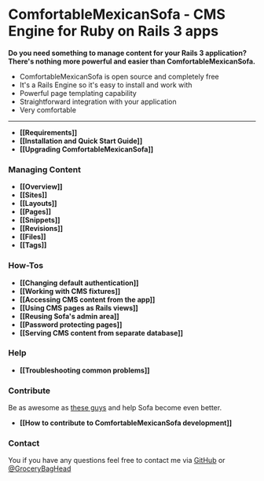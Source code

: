 # ComfortableMexicanSofa - CMS Engine for Ruby on Rails 3 apps

**Do you need something to manage content for your Rails 3 application? There's nothing more powerful and easier than ComfortableMexicanSofa.**

* ComfortableMexicanSofa is open source and completely free
* It's a Rails Engine so it's easy to install and work with
* Powerful page templating capability
* Straightforward integration with your application
* Very comfortable

***

* **[[Requirements]]**
* **[[Installation and Quick Start Guide]]**
* **[[Upgrading ComfortableMexicanSofa]]**

### Managing Content
* **[[Overview]]**
* **[[Sites]]**
* **[[Layouts]]**
* **[[Pages]]**
* **[[Snippets]]**
* **[[Revisions]]**
* **[[Files]]**
* **[[Tags]]**

### How-Tos
* **[[Changing default authentication]]**
* **[[Working with CMS fixtures]]**
* **[[Accessing CMS content from the app]]**
* **[[Using CMS pages as Rails views]]**
* **[[Reusing Sofa's admin area]]**
* **[[Password protecting pages]]**
* **[[Serving CMS content from separate database]]**

### Help
* **[[Troubleshooting common problems]]**

### Contribute
Be as awesome as [these guys](https://github.com/twg/comfortable-mexican-sofa/contributors) and help Sofa become even better.

* **[[How to contribute to ComfortableMexicanSofa development]]**

### Contact
You if you have any questions feel free to contact me via [GitHub](https://github.com/gbh) or [@GroceryBagHead](http://twitter.com/#!/GroceryBagHead)